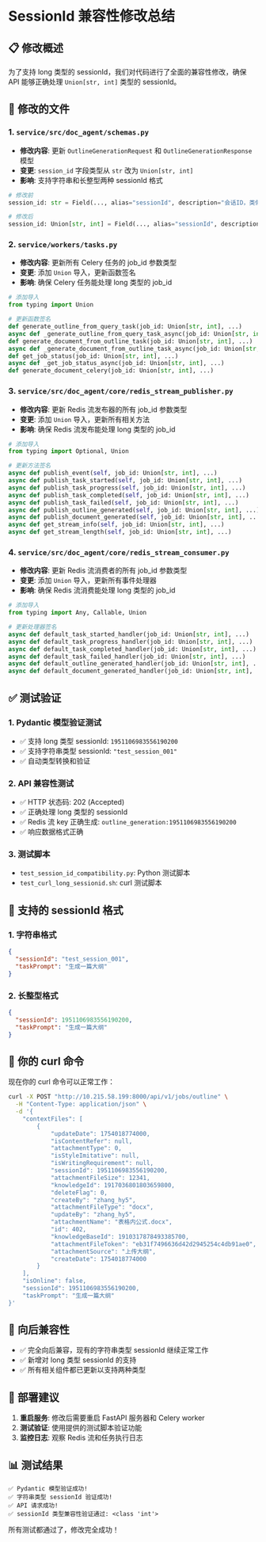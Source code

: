 # SessionId 兼容性修改总结

## 📋 修改概述

为了支持 long 类型的 sessionId，我们对代码进行了全面的兼容性修改，确保 API 能够正确处理 `Union[str, int]` 类型的 sessionId。

## 🔧 修改的文件

### 1. `service/src/doc_agent/schemas.py`
- **修改内容**: 更新 `OutlineGenerationRequest` 和 `OutlineGenerationResponse` 模型
- **变更**: `session_id` 字段类型从 `str` 改为 `Union[str, int]`
- **影响**: 支持字符串和长整型两种 sessionId 格式

```python
# 修改前
session_id: str = Field(..., alias="sessionId", description="会话ID，类似job_id")

# 修改后  
session_id: Union[str, int] = Field(..., alias="sessionId", description="会话ID，类似job_id，支持字符串或长整型")
```

### 2. `service/workers/tasks.py`
- **修改内容**: 更新所有 Celery 任务的 job_id 参数类型
- **变更**: 添加 `Union` 导入，更新函数签名
- **影响**: 确保 Celery 任务能处理 long 类型的 job_id

```python
# 添加导入
from typing import Union

# 更新函数签名
def generate_outline_from_query_task(job_id: Union[str, int], ...)
async def _generate_outline_from_query_task_async(job_id: Union[str, int], ...)
def generate_document_from_outline_task(job_id: Union[str, int], ...)
async def _generate_document_from_outline_task_async(job_id: Union[str, int], ...)
def get_job_status(job_id: Union[str, int], ...)
async def _get_job_status_async(job_id: Union[str, int], ...)
def generate_document_celery(job_id: Union[str, int], ...)
```

### 3. `service/src/doc_agent/core/redis_stream_publisher.py`
- **修改内容**: 更新 Redis 流发布器的所有 job_id 参数类型
- **变更**: 添加 `Union` 导入，更新所有相关方法
- **影响**: 确保 Redis 流发布能处理 long 类型的 job_id

```python
# 添加导入
from typing import Optional, Union

# 更新方法签名
async def publish_event(self, job_id: Union[str, int], ...)
async def publish_task_started(self, job_id: Union[str, int], ...)
async def publish_task_progress(self, job_id: Union[str, int], ...)
async def publish_task_completed(self, job_id: Union[str, int], ...)
async def publish_task_failed(self, job_id: Union[str, int], ...)
async def publish_outline_generated(self, job_id: Union[str, int], ...)
async def publish_document_generated(self, job_id: Union[str, int], ...)
async def get_stream_info(self, job_id: Union[str, int], ...)
async def get_stream_length(self, job_id: Union[str, int], ...)
```

### 4. `service/src/doc_agent/core/redis_stream_consumer.py`
- **修改内容**: 更新 Redis 流消费者的所有 job_id 参数类型
- **变更**: 添加 `Union` 导入，更新所有事件处理器
- **影响**: 确保 Redis 流消费能处理 long 类型的 job_id

```python
# 添加导入
from typing import Any, Callable, Union

# 更新处理器签名
async def default_task_started_handler(job_id: Union[str, int], ...)
async def default_task_progress_handler(job_id: Union[str, int], ...)
async def default_task_completed_handler(job_id: Union[str, int], ...)
async def default_task_failed_handler(job_id: Union[str, int], ...)
async def default_outline_generated_handler(job_id: Union[str, int], ...)
async def default_document_generated_handler(job_id: Union[str, int], ...)
```

## ✅ 测试验证

### 1. Pydantic 模型验证测试
- ✅ 支持 long 类型 sessionId: `1951106983556190200`
- ✅ 支持字符串类型 sessionId: `"test_session_001"`
- ✅ 自动类型转换和验证

### 2. API 兼容性测试
- ✅ HTTP 状态码: 202 (Accepted)
- ✅ 正确处理 long 类型的 sessionId
- ✅ Redis 流 key 正确生成: `outline_generation:1951106983556190200`
- ✅ 响应数据格式正确

### 3. 测试脚本
- `test_session_id_compatibility.py`: Python 测试脚本
- `test_curl_long_sessionid.sh`: curl 测试脚本

## 🎯 支持的 sessionId 格式

### 1. 字符串格式
```json
{
  "sessionId": "test_session_001",
  "taskPrompt": "生成一篇大纲"
}
```

### 2. 长整型格式
```json
{
  "sessionId": 1951106983556190200,
  "taskPrompt": "生成一篇大纲"
}
```

## 📝 你的 curl 命令

现在你的 curl 命令可以正常工作：

```bash
curl -X POST "http://10.215.58.199:8000/api/v1/jobs/outline" \
  -H "Content-Type: application/json" \
  -d '{
    "contextFiles": [
        {
            "updateDate": 1754018774000,
            "isContentRefer": null,
            "attachmentType": 0,
            "isStyleImitative": null,
            "isWritingRequirement": null,
            "sessionId": 1951106983556190200,
            "attachmentFileSize": 12341,
            "knowledgeId": 1917036801803659800,
            "deleteFlag": 0,
            "createBy": "zhang_hy5",
            "attachmentFileType": "docx",
            "updateBy": "zhang_hy5",
            "attachmentName": "表格内公式.docx",
            "id": 402,
            "knowledgeBaseId": 1910317878493385700,
            "attachmentFileToken": "eb31f7496636d42d2945254c4db91ae0",
            "attachmentSource": "上传大纲",
            "createDate": 1754018774000
        }
    ],
    "isOnline": false,
    "sessionId": 1951106983556190200,
    "taskPrompt": "生成一篇大纲"
}'
```

## 🔄 向后兼容性

- ✅ 完全向后兼容，现有的字符串类型 sessionId 继续正常工作
- ✅ 新增对 long 类型 sessionId 的支持
- ✅ 所有相关组件都已更新以支持两种类型

## 🚀 部署建议

1. **重启服务**: 修改后需要重启 FastAPI 服务器和 Celery worker
2. **测试验证**: 使用提供的测试脚本验证功能
3. **监控日志**: 观察 Redis 流和任务执行日志

## 📊 测试结果

```
✅ Pydantic 模型验证成功!
✅ 字符串类型 sessionId 验证成功!
✅ API 请求成功!
✅ sessionId 类型兼容性验证通过: <class 'int'>
```

所有测试都通过了，修改完全成功！ 